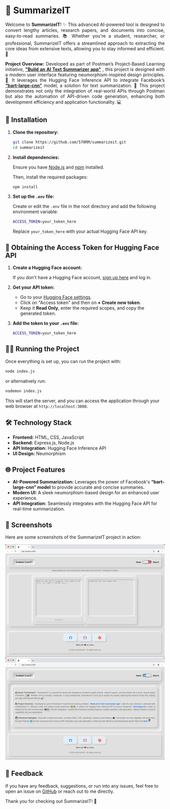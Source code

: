 
# 🌟 SummarizeIT

<div style="text-align: justify;">

Welcome to **SummarizeIT**! ✨ This advanced AI-powered tool is designed to convert lengthy articles, research papers, and documents into concise, easy-to-read summaries. 📚 Whether you're a student, researcher, or professional, SummarizeIT offers a streamlined approach to extracting the core ideas from extensive texts, allowing you to stay informed and efficient. 🚀

**Project Overview:** Developed as part of Postman’s Project-Based Learning initiative, [**"Build an AI Text Summarizer app"**](https://academy.postman.com/project-ai-text-summarizer) , this project is designed with a modern user interface featuring neumorphism-inspired design principles. 🎨 It leverages the Hugging Face Inference API to integrate Facebook’s [**“bart-large-cnn”**](https://huggingface.co/facebook/bart-large-cnn) model, a solution for text summarization. 🧠 This project demonstrates not only the integration of real-world APIs through Postman but also the automation of API-driven code generation, enhancing both development efficiency and application functionality. 💻

</div>


## 🚀 Installation

1. **Clone the repository:**

   ```bash
   git clone https://github.com/570RM/summarizeit.git
   cd summarizeit
   ```

2. **Install dependencies:**

   Ensure you have [Node.js](https://nodejs.org/en/learn/getting-started/how-to-install-nodejs) and [npm](https://docs.npmjs.com/cli/v10/commands/npm-install) installed. 

   Then, install the required packages:


   ```bash
   npm install
   ```

3. **Set up the `.env` file:**

   Create or edit the `.env` file in the root directory and add the following environment variable:

   ```bash
   ACCESS_TOKEN=your_token_here
   ```

   Replace `your_token_here` with your actual Hugging Face API key.

## 🔐 Obtaining the Access Token for Hugging Face API

1. **Create a Hugging Face account:**

   If you don't have a Hugging Face account, [sign up here](https://huggingface.co/join) and log in.

2. **Get your API token:**

   - Go to your [Hugging Face settings](https://huggingface.co/settings/tokens).
   - Click on "Access token" and then on **+ Create new token**.
   - Keep it **Read Only**, enter the required scopes, and copy the generated token.

3. **Add the token to your `.env` file:**

   ```bash
   ACCESS_TOKEN=your_token_here
   ```

## 🏃‍♂️ Running the Project

Once everything is set up, you can run the project with:

```bash
node index.js
```
or alternatively run:

```bash
nodemon index.js
```

This will start the server, and you can access the application through your web browser at `http://localhost:3000`.

## 🛠️ Technology Stack

- **Frontend:** HTML, CSS, JavaScript
- **Backend:** Express.js, Node.js
- **API Integration:** Hugging Face Inference API
- **UI Design:** Neumorphism

## 🌐 Project Features

- **AI-Powered Summarization:** Leverages the power of Facebook's **“bart-large-cnn” model** to provide accurate and concise summaries.
- **Modern UI:** A sleek neumorphism-based design for an enhanced user experience.
- **API Integration:** Seamlessly integrates with the Hugging Face API for real-time summarization.

## 📸 Screenshots

Here are some screenshots of the SummarizeIT project in action:

<img src="./public/screenshots/home_page.jpeg" alt="Home Page" width="600px">
<img src="./public/screenshots/about_page.jpeg" alt="About Page" width="600px">


## 📝 Feedback

If you have any feedback, suggestions, or run into any issues, feel free to open an issue on [GitHub](https://github.com/570RM/summarizeit/issues) or reach out to me directly.

Thank you for checking out SummarizeIT! 🤩
